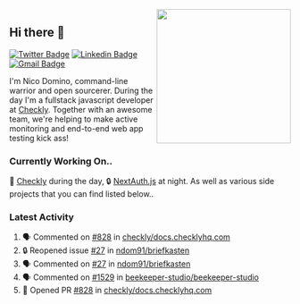 <img align="right" src="https://user-images.githubusercontent.com/7415984/172472491-91b16eac-fa22-4ecf-92df-d687139fd1f9.gif" width="240" />

## Hi there 👋

[![Twitter Badge](https://img.shields.io/badge/-@ndom91-1ca0f1?style=flat-square&labelColor=1ca0f1&logo=twitter&logoColor=white&link=https://twitter.com/ndom91)](https://twitter.com/ndom91) [![Linkedin Badge](https://img.shields.io/badge/-ndom91-blue?style=flat-square&logo=Linkedin&logoColor=white&link=https://www.linkedin.com/in/ndom91/)](https://www.linkedin.com/in/ndom91/) [![Gmail Badge](https://img.shields.io/badge/-yo@ndo.dev-c14438?style=flat-square&logo=mail.ru&logoColor=white&link=mailto:yo@ndo.dev)](mailto:yo@ndo.dev)

I'm Nico Domino, command-line warrior and open sourcerer. During the day I'm a fullstack javascript developer at [Checkly](https://checklyhq.com). Together with an awesome team, we're helping to make active monitoring and end-to-end web app testing kick ass!

### Currently Working On..

🦝 [Checkly](https://checklyhq.com) during the day, 🔒 [NextAuth.js](https://github.com/nextauthjs/next-auth) at night. As well as various side projects that you can find listed below..

<!--START_SECTION_PROFILE_VIEWS:readme-info-->
<!--END_SECTION_PROFILE_VIEWS:readme-info-->

<!--START_SECTION_DAILY_COMMIT:readme-info-->
<!--END_SECTION_DAILY_COMMIT:readme-info-->

<!--START_SECTION_WEEKLY_COMMIT:readme-info-->
<!--END_SECTION_WEEKLY_COMMIT:readme-info-->

### Latest Activity

<!--START_SECTION:activity-->
1. 🗣 Commented on [#828](https://github.com/checkly/docs.checklyhq.com/issues/828) in [checkly/docs.checklyhq.com](https://github.com/checkly/docs.checklyhq.com)
2. 🔒 Reopened issue [#27](https://github.com/ndom91/briefkasten/issues/27) in [ndom91/briefkasten](https://github.com/ndom91/briefkasten)
3. 🗣 Commented on [#27](https://github.com/ndom91/briefkasten/issues/27) in [ndom91/briefkasten](https://github.com/ndom91/briefkasten)
4. 🗣 Commented on [#1529](https://github.com/beekeeper-studio/beekeeper-studio/issues/1529) in [beekeeper-studio/beekeeper-studio](https://github.com/beekeeper-studio/beekeeper-studio)
5. 💪 Opened PR [#828](https://github.com/checkly/docs.checklyhq.com/pull/828) in [checkly/docs.checklyhq.com](https://github.com/checkly/docs.checklyhq.com)
<!--END_SECTION:activity-->
